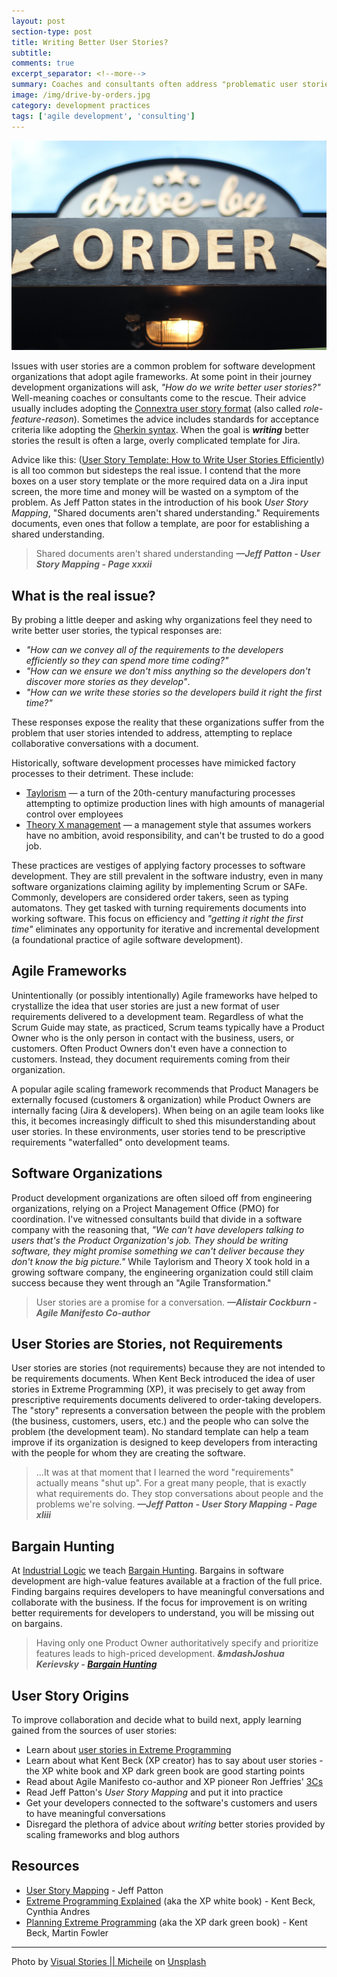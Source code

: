 ```yaml
---
layout: post
section-type: post
title: Writing Better User Stories?
subtitle: 
comments: true
excerpt_separator: <!--more-->
summary: Coaches and consultants often address "problematic user stories" by helping organizations improve their story writing by adopting a standard format. Focusing on writing better stories sidesteps the real problem, one that an "improved" story format can't address. 
image: /img/drive-by-orders.jpg
category: development practices
tags: ['agile development', 'consulting']
---
```



<img src='/img/drive-by-orders.jpg' alt='Drive by orders sign' class='img-responsive' />

Issues with user stories are a common problem for software development organizations that adopt agile frameworks. At some point in their journey development organizations will ask, _"How do we write better user stories?"_ Well-meaning coaches or consultants come to the rescue. Their advice usually includes adopting the [Connextra user story format](https://www.agilealliance.org/glossary/user-story-template/) (also called _role-feature-reason_). Sometimes the advice includes standards for acceptance criteria like adopting the [Gherkin syntax](https://cucumber.io/docs/gherkin/reference/). When the goal is **_writing_** better stories the result is often a large, overly complicated template for Jira. 

Advice like this: ([User Story Template: How to Write User Stories Efficiently](https://hygger.io/blog/user-story-template-how-to-write-it/)) is all too common but sidesteps the real issue. I contend that the more boxes on a user story template or the more required data on a Jira input screen, the more time and money will be wasted on a symptom of the problem. As Jeff Patton states in the introduction of his book _User Story Mapping_, "Shared documents aren't shared understanding." Requirements documents, even ones that follow a template, are poor for establishing a shared understanding.

> Shared documents aren't shared understanding
> **_&mdash;Jeff Patton - User Story Mapping - Page xxxii_**

## What is the real issue?

By probing a little deeper and asking why organizations feel they need to write better user stories, the typical responses are: 
- _"How can we convey all of the requirements to the developers efficiently so they can spend more time coding?"_ 
- _"How can we ensure we don't miss anything so the developers don't discover more stories as they develop"_. 
- _"How can we write these stories so the developers build it right the first time?"_

These responses expose the reality that these organizations suffer from the problem that user stories intended to address, attempting to replace collaborative conversations with a document.

Historically, software development processes have mimicked factory processes to their detriment. These include: 
- [Taylorism](https://en.wikipedia.org/wiki/Scientific_management) &mdash; a turn of the 20th-century manufacturing processes attempting to optimize production lines with high amounts of managerial control over employees
- [Theory X management](https://en.wikipedia.org/wiki/Theory_X_and_Theory_Y) &mdash; a management style that assumes workers have no ambition, avoid responsibility, and can't be trusted to do a good job. 

These practices are vestiges of applying factory processes to software development. They are still prevalent in the software industry, even in many software organizations claiming agility by implementing Scrum or SAFe. Commonly, developers are considered order takers, seen as typing automatons. They get tasked with turning requirements documents into working software. This focus on efficiency and _"getting it right the first time"_ eliminates any opportunity for iterative and incremental development (a foundational practice of agile software development).

## Agile Frameworks
Unintentionally (or possibly intentionally) Agile frameworks have helped to crystallize the idea that user stories are just a new format of user requirements delivered to a development team. Regardless of what the Scrum Guide may state, as practiced, Scrum teams typically have a Product Owner who is the only person in contact with the business, users, or customers. Often Product Owners don't even have a connection to customers. Instead, they document requirements coming from their organization. 

A popular agile scaling framework recommends that Product Managers be externally focused (customers & organization) while Product Owners are internally facing (Jira & developers). When being on an agile team looks like this, it becomes increasingly difficult to shed this misunderstanding about user stories. In these environments, user stories tend to be prescriptive requirements "waterfalled" onto development teams. 

## Software Organizations
Product development organizations are often siloed off from engineering organizations, relying on a Project Management Office (PMO) for coordination. I've witnessed consultants build that divide in a software company with the reasoning that, _"We can't have developers talking to users that's the Product Organization's job. They should be writing software, they might promise something we can't deliver because they don't know the big picture."_ While Taylorism and Theory X took hold in a growing software company, the engineering organization could still claim success because they went through an "Agile Transformation."

> User stories are a promise for a conversation.
> **_&mdash;Alistair Cockburn - Agile Manifesto Co-author_**

## User Stories are Stories, not Requirements
User stories are stories (not requirements) because they are not intended to be requirements documents. When Kent Beck introduced the idea of user stories in Extreme Programming (XP), it was precisely to get away from prescriptive requirements documents delivered to order-taking developers. The "story" represents a conversation between the people with the problem (the business, customers, users, etc.) and the people who can solve the problem (the development team). No standard template can help a team improve if its organization is designed to keep developers from interacting with the people for whom they are creating the software.

> ...It was at that moment that I learned the word "requirements" actually means "shut up". For a great many people, that is exactly what requirements do. They stop conversations about people and the problems we're solving. 
> **_&mdash;Jeff Patton - User Story Mapping - Page xliii_**

## Bargain Hunting
At [Industrial Logic](https://www.industriallogic.com/) we teach [Bargain Hunting](https://www.industriallogic.com/blog/bargain-hunting/). Bargains in software development are high-value features available at a fraction of the full price. Finding bargains requires developers to have meaningful conversations and collaborate with the business. If the focus for improvement is on writing better requirements for developers to understand, you will be missing out on bargains. 

> Having only one Product Owner authoritatively specify and prioritize features leads to high-priced development.
> **_&mdashJoshua Kerievsky - [Bargain Hunting](https://www.industriallogic.com/blog/bargain-hunting/)_** 

## User Story Origins
To improve collaboration and decide what to build next, apply learning gained from the sources of user stories:
- Learn about [user stories in Extreme Programming](https://martinfowler.com/bliki/UserStory.html)
- Learn about what Kent Beck (XP creator) has to say about user stories - the XP white book and XP dark green book are good starting points
- Read about Agile Manifesto co-author and XP pioneer Ron Jeffries' [3Cs](https://ronjeffries.com/articles/019-01ff/3cs-revisited)
- Read Jeff Patton's _User Story Mapping_ and put it into practice
- Get your developers connected to the software's customers and users to have meaningful conversations
- Disregard the plethora of advice about _writing_ better stories provided by scaling frameworks and blog authors

## Resources
- [User Story Mapping](https://www.jpattonassociates.com/story-mapping/) - Jeff Patton
- [Extreme Programming Explained](https://www.amazon.com/Extreme-Programming-Explained-Embrace-Change/dp/0321278658) (aka the XP white book) - Kent Beck, Cynthia Andres 
- [Planning Extreme Programming](https://www.amazon.com/Planning-Extreme-Programming-Kent-Beck/dp/0201710919) (aka the XP dark green book) - Kent Beck, Martin Fowler

---
Photo by <a href="https://unsplash.com/@micheile?utm_source=unsplash&utm_medium=referral&utm_content=creditCopyText">Visual Stories || Micheile</a> on <a href="https://unsplash.com/s/photos/order-takers?utm_source=unsplash&utm_medium=referral&utm_content=creditCopyText">Unsplash</a>
  